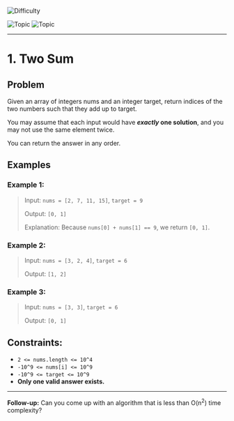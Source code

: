 ![Difficulty](https://img.shields.io/badge/Difficulty-Easy-lime)

![Topic](https://img.shields.io/badge/Topic-Array-blue)
![Topic](https://img.shields.io/badge/Topic-Hash%20Table-blue)

---

# 1. Two Sum

## Problem

Given an array of integers nums and an integer target, return indices of
the two numbers such that they add up to target.

You may assume that each input would have ***exactly* one solution**, and
you may  not use the same element twice.

You can return the answer in any order.

 
## Examples

### Example 1:

> Input: `nums = [2, 7, 11, 15]`, `target = 9`
> 
> Output: `[0, 1]`
> 
> Explanation: Because `nums[0] + nums[1] == 9`, we return `[0, 1]`.
 

### Example 2:

> Input: `nums = [3, 2, 4]`, `target = 6`
>
> Output: `[1, 2]`


### Example 3:

> Input: `nums = [3, 3]`, `target = 6`
> 
> Output: `[0, 1]`
 

## Constraints:

- `2 <= nums.length <= 10^4`
- `-10^9 <= nums[i] <= 10^9`
- `-10^9 <= target <= 10^9`
- **Only one valid answer exists.**
 
---

**Follow-up:** Can you come up with an algorithm that is less than
O(n<sup>2</sup>) time complexity?